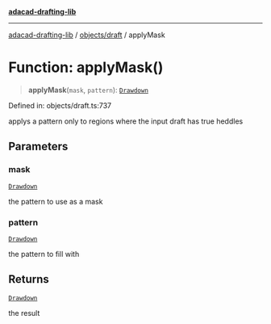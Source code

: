 [**adacad-drafting-lib**](../../../README.md)

***

[adacad-drafting-lib](../../../modules.md) / [objects/draft](../README.md) / applyMask

# Function: applyMask()

> **applyMask**(`mask`, `pattern`): [`Drawdown`](../../datatypes/type-aliases/Drawdown.md)

Defined in: objects/draft.ts:737

applys a pattern only to regions where the input draft has true heddles

## Parameters

### mask

[`Drawdown`](../../datatypes/type-aliases/Drawdown.md)

the pattern to use as a mask

### pattern

[`Drawdown`](../../datatypes/type-aliases/Drawdown.md)

the pattern to fill with

## Returns

[`Drawdown`](../../datatypes/type-aliases/Drawdown.md)

the result
